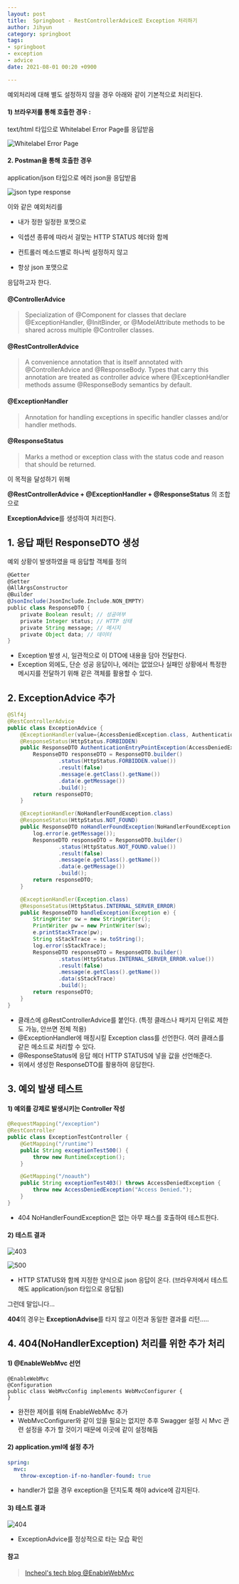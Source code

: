 ```yaml
---
layout: post
title:  Springboot - RestControllerAdvice로 Exception 처리하기
author: Jihyun
category: springboot
tags:
- springboot
- exception
- advice
date: 2021-08-01 00:20 +0900

---
```




예외처리에 대해 별도 설정하지 않을 경우 아래와 같이 기본적으로 처리된다.



#### 1) 브라우저를 통해 호출한 경우 : 

text/html 타입으로 Whitelabel Error Page를 응답받음

![Whitelabel Error Page](https://jihyun416.github.io/assets/springboot_4_1.png)



#### 2. Postman을 통해 호출한 경우

application/json 타입으로 에러 json을 응답받음

![json type response](https://jihyun416.github.io/assets/springboot_4_8.png)



이와 같은 예외처리를

- 내가 정한 일정한 포맷으로

- 익셉션 종류에 따라서 걸맞는 HTTP STATUS 헤더와 함께

- 컨트롤러 메소드별로 하나씩 설정하지 않고
- 항상 json 포맷으로

응답하고자 한다.



#### @ControllerAdvice

> Specialization of @Component for classes that declare @ExceptionHandler, @InitBinder, or @ModelAttribute methods to be shared across multiple @Controller classes.



#### @RestControllerAdvice

>A convenience annotation that is itself annotated with @ControllerAdvice and @ResponseBody.
>Types that carry this annotation are treated as controller advice where @ExceptionHandler methods assume @ResponseBody semantics by default.



#### @ExceptionHandler

> Annotation for handling exceptions in specific handler classes and/or handler methods.



#### @ResponseStatus

> Marks a method or exception class with the status code and reason that should be returned.



이 목적을 달성하기 위해

**@RestControllerAdvice + @ExceptionHandler + @ResponseStatus** 의 조합으로

**ExceptionAdvice**를 생성하여 처리한다.



## 1. 응답 패턴 ResponseDTO 생성

예외 상황이 발생하였을 때 응답할 객체를 정의

```groovy
@Getter
@Setter
@AllArgsConstructor
@Builder
@JsonInclude(JsonInclude.Include.NON_EMPTY)
public class ResponseDTO {
    private Boolean result; // 성공여부
    private Integer status; // HTTP 상태
    private String message; // 메시지
    private Object data; // 데이터
}
```

- Exception 발생 시, 일관적으로 이 DTO에 내용을 담아 전달한다.
- Exception 외에도, 단순 성공 응답이나, 에러는 없었으나 실패인 상황에서 특정한 메시지를 전달하기 위해 같은 객체를 활용할 수 있다.



## 2. ExceptionAdvice 추가

```java
@Slf4j
@RestControllerAdvice
public class ExceptionAdvice {
    @ExceptionHandler(value={AccessDeniedException.class, AuthenticationEntryPointException.class})
    @ResponseStatus(HttpStatus.FORBIDDEN)
    public ResponseDTO AuthenticationEntryPointException(AccessDeniedException e) {
        ResponseDTO responseDTO = ResponseDTO.builder()
                .status(HttpStatus.FORBIDDEN.value())
                .result(false)
                .message(e.getClass().getName())
                .data(e.getMessage())
                .build();
        return responseDTO;
    }

    @ExceptionHandler(NoHandlerFoundException.class)
    @ResponseStatus(HttpStatus.NOT_FOUND)
    public ResponseDTO noHandlerFoundException(NoHandlerFoundException e) {
        log.error(e.getMessage());
        ResponseDTO responseDTO = ResponseDTO.builder()
                .status(HttpStatus.NOT_FOUND.value())
                .result(false)
                .message(e.getClass().getName())
                .data(e.getMessage())
                .build();
        return responseDTO;
    }

    @ExceptionHandler(Exception.class)
    @ResponseStatus(HttpStatus.INTERNAL_SERVER_ERROR)
    public ResponseDTO handleException(Exception e) {
        StringWriter sw = new StringWriter();
        PrintWriter pw = new PrintWriter(sw);
        e.printStackTrace(pw);
        String sStackTrace = sw.toString();
        log.error(sStackTrace);
        ResponseDTO responseDTO = ResponseDTO.builder()
                .status(HttpStatus.INTERNAL_SERVER_ERROR.value())
                .result(false)
                .message(e.getClass().getName())
                .data(sStackTrace)
                .build();
        return responseDTO;
    }
}
```

- 클래스에 @RestControllerAdvice를 붙인다. (특정 클래스나 패키지 단위로 제한도 가능, 안쓰면 전체 적용)
- @ExceptionHandler에 매칭시킬 Exception class를 선언한다. 여러 클래스를 같은 메소드로 처리할 수 있다.
- @ResponseStatus에 응답 헤더 HTTP STATUS에 넣을 값을 선언해준다.
- 위에서 생성한 ResponseDTO를 활용하여 응답한다.




## 3. 예외 발생 테스트

#### 1) 예외를 강제로 발생시키는 Controller 작성

```java
@RequestMapping("/exception")
@RestController
public class ExceptionTestController {
    @GetMapping("/runtime")
    public String exceptionTest500() {
        throw new RuntimeException();
    }

    @GetMapping("/noauth")
    public String exceptionTest403() throws AccessDeniedException {
        throw new AccessDeniedException("Access Denied.");
    }
}
```

+ 404 NoHandlerFoundException은 없는 아무 패스를 호출하여 테스트한다.



#### 2) 테스트 결과

![403](https://jihyun416.github.io/assets/springboot_4_3.png)

![500](https://jihyun416.github.io/assets/springboot_4_4.png)

- HTTP STATUS와 함께 지정한 양식으로 json 응답이 온다. (브라우저에서 테스트 해도 application/json 타입으로 응답됨)



그런데 말입니다...

**404**의 경우는 **ExceptionAdvise**를 타지 않고 이전과 동일한 결과를 리턴.....



## 4. 404(NoHandlerException) 처리를 위한 추가 처리

#### 1) @EnableWebMvc 선언

```
@EnableWebMvc
@Configuration
public class WebMvcConfig implements WebMvcConfigurer {
}
```

- 완전한 제어를 위해 EnableWebMvc 추가
- WebMvcConfigurer와 같이 있을 필요는 없지만 추후 Swagger 설정 시 Mvc 관련 설정을 추가 할 것이기 때문에 이곳에 같이 설정해둠



#### 2) application.yml에 설정 추가

```yaml
spring:
  mvc:
    throw-exception-if-no-handler-found: true
```

- handler가 없을 경우 exception을 던지도록 해야 advice에 감지된다.



#### 3) 테스트 결과

![404](https://jihyun416.github.io/assets/springboot_4_7.png)

- ExceptionAdvice를 정상적으로 타는 모습 확인



#### 참고

> [Incheol's tech blog @EnableWebMvc](https://incheol-jung.gitbook.io/docs/q-and-a/spring/enablewebmvc)
